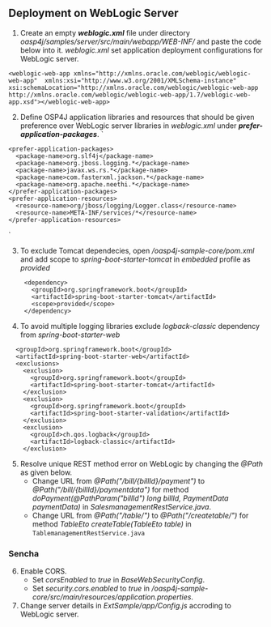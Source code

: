 ## Deployment on WebLogic Server

1. Create an empty **_weblogic.xml_** file under directory _oasp4j/samples/server/src/main/webapp/WEB-INF/_ and paste the code below into it. _weblogic.xml_  set application deployment configurations for WebLogic server.


`<weblogic-web-app xmlns="http://xmlns.oracle.com/weblogic/weblogic-web-app" 
xmlns:xsi="http://www.w3.org/2001/XMLSchema-instance" xsi:schemaLocation="http://xmlns.oracle.com/weblogic/weblogic-web-app 
               http://xmlns.oracle.com/weblogic/weblogic-web-app/1.7/weblogic-web-app.xsd"></weblogic-web-app>`


2. Define OSP4J application libraries and resources that should be given preference over WebLogic server libraries in _weblogic.xml_ under **_prefer-application-packages_**. 
`<weblogic-web-app xmlns="http://xmlns.oracle.com/weblogic/weblogic-web-app" 
xmlns:xsi="http://www.w3.org/2001/XMLSchema-instance" xsi:schemaLocation="http://xmlns.oracle.com/weblogic/weblogic-web-app 
               http://xmlns.oracle.com/weblogic/weblogic-web-app/1.7/weblogic-web-app.xsd">
  
  <container-descriptor>
  
    <prefer-application-packages>
      <package-name>org.slf4j</package-name>
      <package-name>org.jboss.logging.*</package-name>
      <package-name>javax.ws.rs.*</package-name>
      <package-name>com.fasterxml.jackson.*</package-name>
      <package-name>org.apache.neethi.*</package-name>
    </prefer-application-packages>
    <prefer-application-resources>
      <resource-name>org/jboss/logging/Logger.class</resource-name>
      <resource-name>META-INF/services/*</resource-name>
    </prefer-application-resources>
  </container-descriptor>
  
</weblogic-web-app>`

3. To exclude Tomcat dependecies, open _/oasp4j-sample-core/pom.xml_ and add scope to _spring-boot-starter-tomcat_ in _embedded_ profile as _provided_

        <dependency>
          <groupId>org.springframework.boot</groupId>
          <artifactId>spring-boot-starter-tomcat</artifactId>
          <scope>provided</scope>
        </dependency>

4. To avoid multiple logging libraries exclude _logback-classic_ dependency from _spring-boot-starter-web_ 


<dependency>

      <groupId>org.springframework.boot</groupId>
      <artifactId>spring-boot-starter-web</artifactId>
      <exclusions>
        <exclusion>
          <groupId>org.springframework.boot</groupId>
          <artifactId>spring-boot-starter-tomcat</artifactId>
        </exclusion>
        <exclusion>
          <groupId>org.springframework.boot</groupId>
          <artifactId>spring-boot-starter-validation</artifactId>
        </exclusion>
        <exclusion>
          <groupId>ch.qos.logback</groupId>
          <artifactId>logback-classic</artifactId>
        </exclusion>
</dependency>

5. Resolve unique REST method error on WebLogic by changing the _@Path_ as given below.
   * Change URL from _@Path("/bill/{billId}/payment")_ to _@Path("/bill/{billId}/paymentdata")_ for method _doPayment(@PathParam("billId") long billId, PaymentData paymentData)_ in _SalesmanagementRestService.java_.
   * Change URL from _@Path("/table/")_ to _@Path("/createtable/")_ for method _TableEto createTable(TableEto table)_ in `TablemanagementRestService.java`

### Sencha

6. Enable CORS.
   * Set _corsEnabled_ to _true_ in _BaseWebSecurityConfig_.
   * Set _security.cors.enabled_ to _true_ in _/oasp4j-sample-core/src/main/resources/application.properties_.
7. Change server details in _ExtSample/app/Config.js_ accroding to WebLogic server.